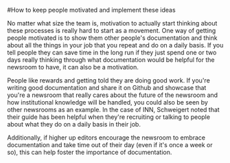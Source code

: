 #How to keep people motivated and implement these ideas 

No matter what size the team is, motivation to actually start thinking about these processes is really hard to start as a movement. One way of getting people motivated is to show them other people's documentation and think about all the things in your job that you repeat and do on a daily basis. If you tell people they can save time in the long run if they just spend one or two days really thinking through what documentation would be helpful for the newsroom to have, it can also be a motivation. 

People like rewards and getting told they are doing good work. If you're writing good documentation and share it on Github and showcase that you're a newsroom that really cares about the future of the newsroom and how institutional knowledge will be handled, you could also be seen by other newsrooms as an example. In the case of INN, Schweigert noted that their guide has been helpful when they're recruiting or talking to people about what they do on a daily basis in their job. 

Additionally, if higher up editors encourage the newsroom to embrace documentation and take time out of their day (even if it's once a week or so), this can help foster the importance of documentation.
